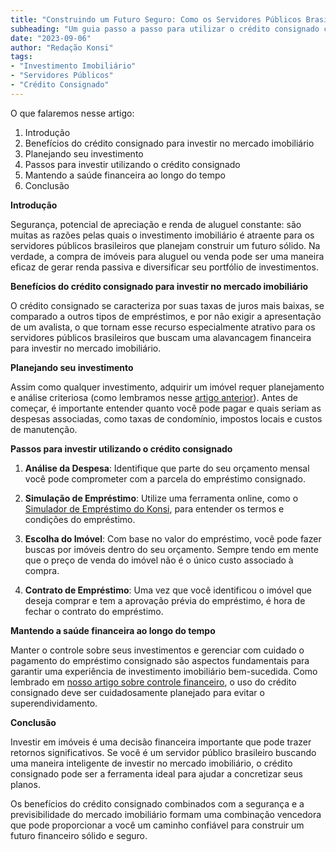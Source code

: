 ```yaml
---
title: "Construindo um Futuro Seguro: Como os Servidores Públicos Brasileiros podem Investir em Imóveis Através do Crédito Consignado"
subheading: "Um guia passo a passo para utilizar o crédito consignado como ferramenta para investir no mercado imobiliário de forma segura e inteligente."
date: "2023-09-06"
author: "Redação Konsi"
tags:
- "Investimento Imobiliário"
- "Servidores Públicos"
- "Crédito Consignado"
---
```


O que falaremos nesse artigo:
1. Introdução
2. Benefícios do crédito consignado para investir no mercado imobiliário
3. Planejando seu investimento
4. Passos para investir utilizando o crédito consignado
5. Mantendo a saúde financeira ao longo do tempo
6. Conclusão

**Introdução**

Segurança, potencial de apreciação e renda de aluguel constante: são muitas as razões pelas quais o investimento imobiliário é atraente para os servidores públicos brasileiros que planejam construir um futuro sólido. Na verdade, a compra de imóveis para aluguel ou venda pode ser uma maneira eficaz de gerar renda passiva e diversificar seu portfólio de investimentos.

**Benefícios do crédito consignado para investir no mercado imobiliário**

O crédito consignado se caracteriza por suas taxas de juros mais baixas, se comparado a outros tipos de empréstimos, e por não exigir a apresentação de um avalista, o que tornam esse recurso especialmente atrativo para os servidores públicos brasileiros que buscam uma alavancagem financeira para investir no mercado imobiliário. 

**Planejando seu investimento**

Assim como qualquer investimento, adquirir um imóvel requer planejamento e análise criteriosa (como lembramos nesse [artigo anterior](https://konsi.com.br/postagens/vantagens-do-credito-consignado-por-que-escolher)). Antes de começar, é importante entender quanto você pode pagar e quais seriam as despesas associadas, como taxas de condomínio, impostos locais e custos de manutenção.

**Passos para investir utilizando o crédito consignado**

1. **Análise da Despesa**: Identifique que parte do seu orçamento mensal você pode comprometer com a parcela do empréstimo consignado. 

2. **Simulação de Empréstimo**: Utilize uma ferramenta online, como o [Simulador de Empréstimo do Konsi](https://konsi.com.br/simulacao-emprestimo-consignado), para entender os termos e condições do empréstimo.

3. **Escolha do Imóvel**: Com base no valor do empréstimo, você pode fazer buscas por imóveis dentro do seu orçamento. Sempre tendo em mente que o preço de venda do imóvel não é o único custo associado à compra.

4. **Contrato de Empréstimo**: Uma vez que você identificou o imóvel que deseja comprar e tem a aprovação prévia do empréstimo, é hora de fechar o contrato do empréstimo.

**Mantendo a saúde financeira ao longo do tempo**

Manter o controle sobre seus investimentos e gerenciar com cuidado o pagamento do empréstimo consignado são aspectos fundamentais para garantir uma experiência de investimento imobiliário bem-sucedida. Como lembrado em [nosso artigo sobre controle financeiro](https://konsi.com.br/postagens/gestao-de-dividas-como-servidor-publico-pode-evitar-o-superendividamento), o uso do crédito consignado deve ser cuidadosamente planejado para evitar o superendividamento.

**Conclusão**

Investir em imóveis é uma decisão financeira importante que pode trazer retornos significativos. Se você é um servidor público brasileiro buscando uma maneira inteligente de investir no mercado imobiliário, o crédito consignado pode ser a ferramenta ideal para ajudar a concretizar seus planos.

Os benefícios do crédito consignado combinados com a segurança e a previsibilidade do mercado imobiliário formam uma combinação vencedora que pode proporcionar a você um caminho confiável para construir um futuro financeiro sólido e seguro.
